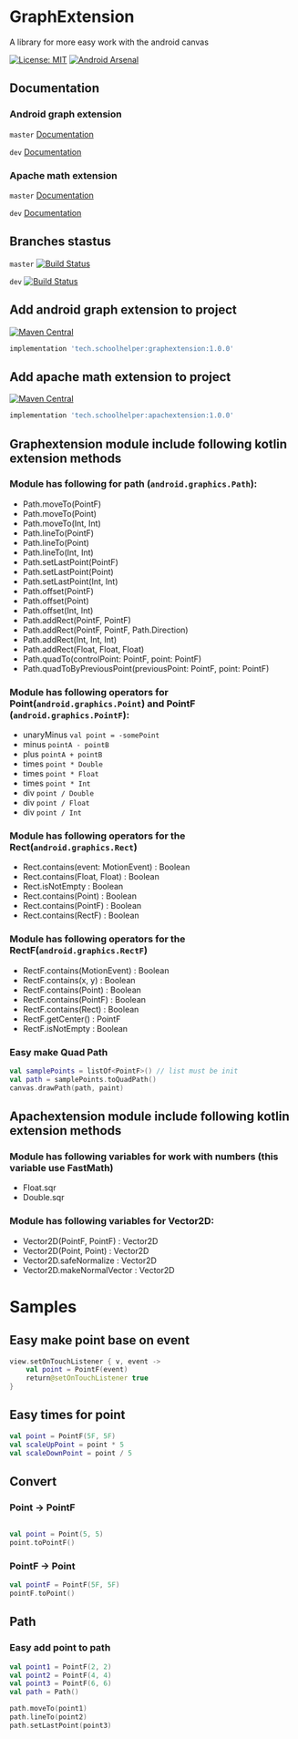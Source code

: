 # GraphExtension
A library for more easy work with the android canvas

[![License: MIT](https://img.shields.io/badge/License-MIT-yellow.svg)](https://opensource.org/licenses/MIT)
[![Android Arsenal](https://img.shields.io/badge/Android%20Arsenal-Android%20Graph%20Extension-brightgreen.svg?style=flat)](https://android-arsenal.com/details/1/7167)

## Documentation
### Android graph extension
`master` [Documentation](https://schoolhelper.tech/master/dokka/androidgraphextension/)

`dev` [Documentation](https://schoolhelper.tech/dev/dokka/androidgraphextension/)

### Apache math extension
`master` [Documentation](https://schoolhelper.tech/master/dokka/apachmathextension/index.html)

`dev` [Documentation](https://schoolhelper.tech/dev/dokka/apachmathextension/index.html)


## Branches stastus
`master` [![Build Status](https://travis-ci.org/schoolhelper/androidgraphextension.svg?branch=master)](https://travis-ci.org/schoolhelper/androidgraphextension)

`dev` [![Build Status](https://travis-ci.org/schoolhelper/androidgraphextension.svg?branch=dev)](https://travis-ci.org/schoolhelper/androidgraphextension)

## Add android graph extension to project
[![Maven Central](https://img.shields.io/maven-central/v/tech.schoolhelper/graphextension.svg?label=Maven%20Central)](https://search.maven.org/search?q=g:%22tech.schoolhelper%22%20AND%20a:%22graphextension%22)

```groovy
implementation 'tech.schoolhelper:graphextension:1.0.0'
```

## Add apache math extension to project
[![Maven Central](https://img.shields.io/maven-central/v/tech.schoolhelper/apachextension.svg?label=Maven%20Central)](https://search.maven.org/search?q=g:%22tech.schoolhelper%22%20AND%20a:%22apachextension%22)
```groovy
implementation 'tech.schoolhelper:apachextension:1.0.0'
```

## Graphextension module include following kotlin extension methods

### Module has following for path (`android.graphics.Path`):
- Path.moveTo(PointF)
- Path.moveTo(Point)
- Path.moveTo(Int, Int)
- Path.lineTo(PointF)
- Path.lineTo(Point)
- Path.lineTo(Int, Int)
- Path.setLastPoint(PointF)
- Path.setLastPoint(Point)
- Path.setLastPoint(Int, Int)
- Path.offset(PointF)
- Path.offset(Point)
- Path.offset(Int, Int)
- Path.addRect(PointF, PointF)
- Path.addRect(PointF, PointF, Path.Direction)
- Path.addRect(Int, Int, Int)
- Path.addRect(Float, Float, Float)
- Path.quadTo(controlPoint: PointF, point: PointF)
- Path.quadToByPreviousPoint(previousPoint: PointF, point: PointF)

### Module has following operators for Point(`android.graphics.Point`) and PointF (`android.graphics.PointF`):
- unaryMinus `val point = -somePoint`
- minus `pointA - pointB`
- plus `pointA + pointB`
- times `point * Double`
- times `point * Float`
- times `point * Int`
- div `point / Double`
- div `point / Float`
- div `point / Int`

### Module has following operators for the Rect(`android.graphics.Rect`)
- Rect.contains(event: MotionEvent) : Boolean
- Rect.contains(Float, Float) : Boolean
- Rect.isNotEmpty : Boolean
- Rect.contains(Point) : Boolean
- Rect.contains(PointF) : Boolean
- Rect.contains(RectF) : Boolean

### Module has following operators for the RectF(`android.graphics.RectF`)
- RectF.contains(MotionEvent) : Boolean 
- RectF.contains(x, y) : Boolean
- RectF.contains(Point) : Boolean
- RectF.contains(PointF) : Boolean
- RectF.contains(Rect) : Boolean
- RectF.getCenter() : PointF
- RectF.isNotEmpty : Boolean

### Easy make Quad Path

```kotlin
val samplePoints = listOf<PointF>() // list must be init
val path = samplePoints.toQuadPath()
canvas.drawPath(path, paint)

```

## Apachextension module include following kotlin extension methods

### Module has following variables for work with numbers (this variable use FastMath)
- Float.sqr
- Double.sqr

### Module has following variables for Vector2D:
- Vector2D(PointF, PointF) : Vector2D
- Vector2D(Point, Point) : Vector2D
- Vector2D.safeNormalize : Vector2D
- Vector2D.makeNormalVector : Vector2D

# Samples

## Easy make point base on event
```kotlin
view.setOnTouchListener { v, event ->
	val point = PointF(event)
	return@setOnTouchListener true
}

```
## Easy times for point
```kotlin
val point = PointF(5F, 5F)
val scaleUpPoint = point * 5
val scaleDownPoint = point / 5

```

## Convert

### Point -> PointF
```kotlin

val point = Point(5, 5)
point.toPointF()

```
### PointF -> Point
```kotlin
val pointF = PointF(5F, 5F)
pointF.toPoint()
```

## Path

### Easy add point to path

```kotlin
val point1 = PointF(2, 2)
val point2 = PointF(4, 4)
val point3 = PointF(6, 6)
val path = Path()

path.moveTo(point1)
path.lineTo(point2)
path.setLastPoint(point3)

```
